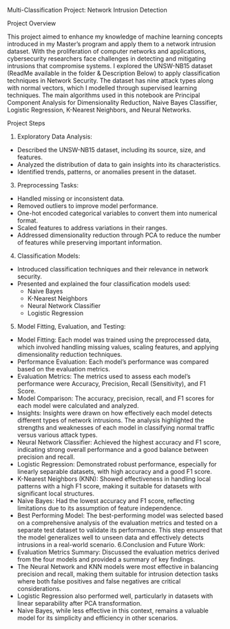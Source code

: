 Multi-Classification Project: Network Intrusion Detection

Project Overview

This project aimed to enhance my knowledge of machine learning concepts introduced in my Master’s program and apply them to a network intrusion dataset. With the proliferation of computer networks and applications, cybersecurity researchers face challenges in detecting and mitigating intrusions that compromise systems. I explored the UNSW-NB15 dataset (ReadMe available in the folder & Description Below) to apply classification techniques in Network Security. The dataset has nine attack types along with normal vectors, which I modelled through supervised learning techniques. The main algorithms used in this notebook are Principal Component Analysis for Dimensionality Reduction, Naive Bayes Classifier, Logistic Regression, K-Nearest Neighbors, and Neural Networks.

Project Steps

1.	Exploratory Data Analysis:
- Described the UNSW-NB15 dataset, including its source, size, and features.
- Analyzed the distribution of data to gain insights into its characteristics.
- Identified trends, patterns, or anomalies present in the dataset.
3.	Preprocessing Tasks:
- Handled missing or inconsistent data.
- Removed outliers to improve model performance.
- One-hot encoded categorical variables to convert them into numerical format.
- Scaled features to address variations in their ranges.
- Addressed dimensionality reduction through PCA to reduce the number of features while preserving important information.
4.	Classification Models:
- Introduced classification techniques and their relevance in network security.
- Presented and explained the four classification models used:
   - Naive Bayes
   - K-Nearest Neighbors
   - Neural Network Classifier
   - Logistic Regression
5.	Model Fitting, Evaluation, and Testing:
- Model Fitting: Each model was trained using the preprocessed data, which involved handling missing values, scaling features, and applying dimensionality reduction techniques.
- Performance Evaluation: Each model’s performance was compared based on the evaluation metrics.
- Evaluation Metrics: The metrics used to assess each model’s performance were Accuracy, Precision, Recall (Sensitivity), and F1 Score.
- Model Comparison: The accuracy, precision, recall, and F1 scores for each model were calculated and analyzed.
- Insights: Insights were drawn on how effectively each model detects different types of network intrusions. The analysis highlighted the strengths and weaknesses of each model in classifying normal traffic versus various attack types.
- Neural Network Classifier: Achieved the highest accuracy and F1 score, indicating strong overall performance and a good balance between precision and recall.
- Logistic Regression: Demonstrated robust performance, especially for linearly separable datasets, with high accuracy and a good F1 score.
- K-Nearest Neighbors (KNN): Showed effectiveness in handling local patterns with a high F1 score, making it suitable for datasets with significant local structures.
- Naive Bayes: Had the lowest accuracy and F1 score, reflecting limitations due to its assumption of feature independence.
- Best Performing Model: The best-performing model was selected based on a comprehensive analysis of the evaluation metrics and tested on a separate test dataset to validate its performance. This step ensured that the model generalizes well to unseen data and effectively detects intrusions in a real-world scenario.
6.Conclusion and Future Work:
- Evaluation Metrics Summary: Discussed the evaluation metrics derived from the four models and provided a summary of key findings.
- The Neural Network and KNN models were most effective in balancing precision and recall, making them suitable for intrusion detection tasks where both false positives and false negatives are critical considerations.
- Logistic Regression also performed well, particularly in datasets with linear separability after PCA transformation.
- Naive Bayes, while less effective in this context, remains a valuable model for its simplicity and efficiency in other scenarios.
   

   
